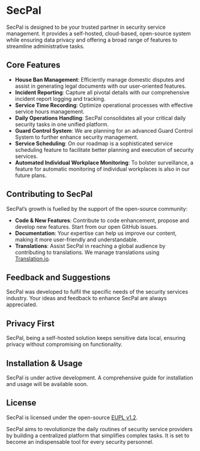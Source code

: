 # SecPal

SecPal is designed to be your trusted partner in security service management. It provides a self-hosted, cloud-based, open-source system while ensuring data privacy and offering a broad range of features to streamline administrative tasks.

## Core Features

- **House Ban Management**: Efficiently manage domestic disputes and assist in generating legal documents with our user-oriented features.
- **Incident Reporting**: Capture all pivotal details with our comprehensive incident report logging and tracking.
- **Service Time Recording**: Optimize operational processes with effective service hours management.
- **Daily Operations Handling**: SecPal consolidates all your critical daily security tasks in one unified platform.
- **Guard Control System**: We are planning for an advanced Guard Control System to further enhance security management.
- **Service Scheduling**: On our roadmap is a sophisticated service scheduling feature to facilitate better planning and execution of security services.
- **Automated Individual Workplace Monitoring**: To bolster surveillance, a feature for automatic monitoring of individual workplaces is also in our future plans.

## Contributing to SecPal

SecPal’s growth is fuelled by the support of the open-source community:

- **Code & New Features**: Contribute to code enhancement, propose and develop new features. Start from our open GitHub issues.
- **Documentation**: Your expertise can help us improve our content, making it more user-friendly and understandable.
- **Translations**: Assist SecPal in reaching a global audience by contributing to translations. We manage translations using [Translation.io](https://translation.io).

## Feedback and Suggestions

SecPal was developed to fulfil the specific needs of the security services industry. Your ideas and feedback to enhance SecPal are always appreciated.

## Privacy First

SecPal, being a self-hosted solution keeps sensitive data local, ensuring privacy without compromising on functionality.

## Installation & Usage

SecPal is under active development. A comprehensive guide for installation and usage will be available soon.

## License

SecPal is licensed under the open-source [EUPL v1.2](https://joinup.ec.europa.eu/collection/eupl/eupl-text-eupl-12).

SecPal aims to revolutionize the daily routines of security service providers by building a centralized platform that simplifies complex tasks. It is set to become an indispensable tool for every security personnel.
